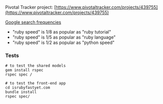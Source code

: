 Pivotal Tracker project: [https://www.pivotaltracker.com/projects/439755](https://www.pivotaltracker.com/projects/439755)

[Google search frequencies](http://www.google.com/insights/search/#q=ruby%20benchmark%2Cruby%20speed%2Cpython%20speed%2Cruby%20language%2Cruby%20tutorial&cmpt=q)

- "ruby speed" is 1/8 as popular as "ruby tutorial"
- "ruby speed" is 1/5 as popular as "ruby language"
- "ruby speed" is 1/2 as popular as "python speed"

### Tests

```
# to test the shared models
gem install rspec
rspec spec /

# to test the front-end app
cd isrubyfastyet.com
bundle install
rspec spec/
```